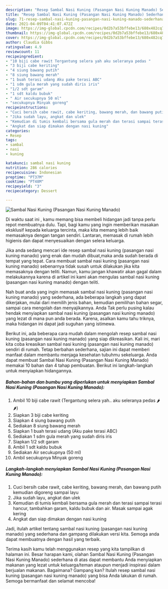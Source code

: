```yaml
---
description: "Resep Sambal Nasi Kuning (Pasangan Nasi Kuning Manado) Sederhana dan Mudah Dibuat"
title: "Resep Sambal Nasi Kuning (Pasangan Nasi Kuning Manado) Sederhana dan Mudah Dibuat"
slug: 71-resep-sambal-nasi-kuning-pasangan-nasi-kuning-manado-sederhana-dan-mudah-dibuat
date: 2021-04-09T04:41:07.472Z
image: https://img-global.cpcdn.com/recipes/0d2b7a53bffebe13/680x482cq70/sambal-nasi-kuning-pasangan-nasi-kuning-manado-foto-resep-utama.jpg
thumbnail: https://img-global.cpcdn.com/recipes/0d2b7a53bffebe13/680x482cq70/sambal-nasi-kuning-pasangan-nasi-kuning-manado-foto-resep-utama.jpg
cover: https://img-global.cpcdn.com/recipes/0d2b7a53bffebe13/680x482cq70/sambal-nasi-kuning-pasangan-nasi-kuning-manado-foto-resep-utama.jpg
author: Claudia Gibbs
ratingvalue: 4.9
reviewcount: 11
recipeingredient:
- "10 biji cabe rawit Tergantung selera yah aku seleranya pedas "
- "3 biji cabe keriting"
- "4 siung bawang putih"
- "8 siung bawang merah"
- "1 buah terasi udang Aku pake terasi ABC"
- "1 sdm gula merah yang sudah diris iris"
- "1/2 sdt garam"
- "1 sdt kaldu bubuk"
- " Air secukupnya 50 ml"
- "secukupnya Minyak goreng"
recipeinstructions:
- "Cuci bersih cabe rawit, cabe keriting, bawang merah, dan bawang putih kemudian digoreng sampai layu"
- "Jika sudah layu, angkat dan ulek"
- "Kemudian di tumis kembali bersama gula merah dan terasi sampai terasi hancur, tambahkan garam, kaldu bubuk dan air. Masak sampai agak kering"
- "Angkat dan siap dimakan dengan nasi kuning"
categories:
- Resep
tags:
- sambal
- nasi
- kuning

katakunci: sambal nasi kuning 
nutrition: 286 calories
recipecuisine: Indonesian
preptime: "PT37M"
cooktime: "PT48M"
recipeyield: "3"
recipecategory: Dessert

---
```



![Sambal Nasi Kuning (Pasangan Nasi Kuning Manado)](https://img-global.cpcdn.com/recipes/0d2b7a53bffebe13/680x482cq70/sambal-nasi-kuning-pasangan-nasi-kuning-manado-foto-resep-utama.jpg)

Di waktu  saat ini , kamu memang bisa membeli hidangan jadi tanpa perlu repot membuatnya dulu. Tapi, bagi kamu yang ingin memberikan masakan eksklusif kepada keluarga tercinta, maka kita memang lebih baik memasaknya dengan tangan sendiri. Lantaran, memasak di rumah lebih higienis dan dapat menyesuaikan dengan selera keluarga.

Jika anda sedang mencari ide resep sambal nasi kuning (pasangan nasi kuning manado) yang enak dan mudah dibuat,maka anda sudah berada di tempat yang tepat. Cara membuat sambal nasi kuning (pasangan nasi kuning manado)  sebenarnya tidak susah untuk dilakukan jika kita memasaknya dengan teliti. Namun, kamu jangan khawatir akan gagal dalam melakukannya 
karena di artikel ini kami akan mengulas sambal nasi kuning (pasangan nasi kuning manado) dengan teliti.  



Nah buat anda yang ingin memasak sambal nasi kuning (pasangan nasi kuning manado) yang sederhana, ada beberapa langkah yang dapat dikerjakan, mulai dari memilih jenis bahan, kemudian pemilihan bahan segar, sampai cara mengolah dan menyajikannya. Anda Tak perlu pusing kalau hendak menyiapkan sambal nasi kuning (pasangan nasi kuning manado) yang lezat di mana pun anda berada. Karena, asalkan kamu  tahu triknya, maka hidangan ini dapat jadi suguhan yang istimewa.

Berikut ini, ada beberapa cara mudah dalam mengolah resep sambal nasi kuning (pasangan nasi kuning manado) yang siap dikreasikan. Kali ini, mari kita coba kreasikan sambal nasi kuning (pasangan nasi kuning manado) sendiri di rumah. Tetap berbahan sederhana, sajian ini dapat memberi manfaat dalam membantu menjaga kesehatan tubuhmu sekeluarga. Anda dapat membuat Sambal Nasi Kuning (Pasangan Nasi Kuning Manado) memakai 10 bahan dan 4 tahap pembuatan. Berikut ini langkah-langkah untuk menyiapkan hidangannya.

<!--inarticleads1-->

##### Bahan-bahan dan bumbu yang diperlukan untuk menyiapkan Sambal Nasi Kuning (Pasangan Nasi Kuning Manado):

1. Ambil 10 biji cabe rawit (Tergantung selera yah.. aku seleranya pedas 🌶🌶)
1. Siapkan 3 biji cabe keriting
1. Siapkan 4 siung bawang putih
1. Sediakan 8 siung bawang merah
1. Siapkan 1 buah terasi udang (Aku pake terasi ABC)
1. Sediakan 1 sdm gula merah yang sudah diris iris
1. Siapkan 1/2 sdt garam
1. Ambil 1 sdt kaldu bubuk
1. Sediakan  Air secukupnya (50 ml)
1. Ambil secukupnya Minyak goreng




<!--inarticleads2-->

##### Langkah-langkah menyiapkan Sambal Nasi Kuning (Pasangan Nasi Kuning Manado):

1. Cuci bersih cabe rawit, cabe keriting, bawang merah, dan bawang putih kemudian digoreng sampai layu
1. Jika sudah layu, angkat dan ulek
1. Kemudian di tumis kembali bersama gula merah dan terasi sampai terasi hancur, tambahkan garam, kaldu bubuk dan air. Masak sampai agak kering
1. Angkat dan siap dimakan dengan nasi kuning




Jadi, itulah artikel tentang  sambal nasi kuning (pasangan nasi kuning manado)  yang sederhana dan gampang dilakukan versi kita. Semoga anda dapat membuatnya dengan hasil yang terbaik. 

Terima kasih kamu telah menggunakan resep yang kita tampilkan di halaman ini. Besar harapan kami, olahan  Sambal Nasi Kuning (Pasangan Nasi Kuning Manado) sederhana di atas dapat membantu Anda menyiapkan makanan yang lezat untuk keluarga/teman ataupun menjadi inspirasi dalam berjualan makanan. Bagaimana? Gampang kan? Itulah resep sambal nasi kuning (pasangan nasi kuning manado) yang bisa Anda lakukan di rumah. Semoga bermanfaat dan selamat mencoba!

